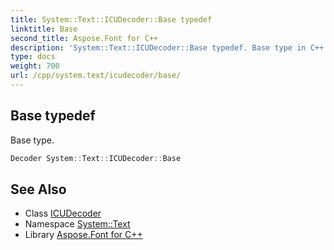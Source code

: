 ```yaml
---
title: System::Text::ICUDecoder::Base typedef
linktitle: Base
second_title: Aspose.Font for C++
description: 'System::Text::ICUDecoder::Base typedef. Base type in C++.'
type: docs
weight: 700
url: /cpp/system.text/icudecoder/base/
---
```

## Base typedef


Base type.

```cpp
Decoder System::Text::ICUDecoder::Base
```

## See Also

* Class [ICUDecoder](../)
* Namespace [System::Text](../../)
* Library [Aspose.Font for C++](../../../)
